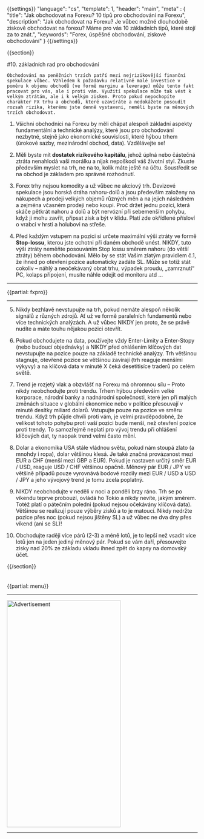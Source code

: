 {{settings}}
  "language": "cs",
  "template": 1,
  "header": "main",
  "meta" : {
    "title": "Jak obchodovat na Forexu? 10 tipů pro obchodování na Forexu",
    "description": "Jak obchodovat na Forexu? Je vůbec možné dlouhodobě ziskově obchodovat na forexu? Máme pro vás 10 základních tipů, které stojí za to znát.",
    "keywords": "Forex, úspěšné obchodování, ziskové obchodování"
  }
{{/settings}}

<div class="row">
<div class="col-md-9" role="main" markdown="1">

{{section}}



#10. základních rad pro obchodování

    Obchodování na peněžních trzích patří mezi nejrizikovější finanční spekulace vůbec. Vzhledem k požadavku relativně malé investice v poměru k objemu obchodů (ve formě marginu a leverage) může tento fakt pracovat pro vás, ale i proti vám. Využití spekulace může tak vést k velkým ztrátám, ale i k velkým ziskem. Proto pokud nepochopíte charakter FX trhu a obchodů, které uzavíráte a nedokážete posoudit rozsah rizika, kterému jste denně vystaveni, neměli byste na měnových trzích obchodovat.


1. Všichni obchodníci na Forexu by měli chápat alespoň základní aspekty fundamentální a technické analýzy, které jsou pro obchodování nezbytné, stejně jako ekonomické souvislosti, které hýbou trhem (úrokové sazby, mezinárodní obchod, data). Vzdělávejte se!

2. Měli byste mít **dostatek rizikového kapitálu**, jehož úplná nebo částečná ztráta nenahlodá vaši morálku a nijak nepoškodí váš životní styl. Zkuste především myslet na trh, ne na to, kolik máte ještě na účtu. Soustředit se na obchod je základem pro správné rozhodnutí.

3. Forex trhy nejsou komodity a už vůbec ne akciový trh. Devizové spekulace jsou horská dráha nahoru-dolů a jsou především založeny na nákupech a prodeji velkých objemů různých měn a na jejich následném a zejména včasném prodeji nebo koupi. Proč držet jednu pozici, která skáče pětkrát nahoru a dolů a být nervózní při sebemenším pohybu, když ji mohu zavřít, připsat zisk a být v klidu. Platí zde okřídlené přísloví o vrabci v hrsti a holubovi na střeše.

4. Před každým vstupem na pozici si určete maximální výši ztráty ve formě **Stop-lossu**, kterou jste ochotni při daném obchodě unést. NIKDY, tuto výši ztráty neměňte posouváním Stop lossu směrem nahoru (do větší ztráty) během obchodování. Mělo by se stát Vašim zlatým pravidlem č.1, že ihned po otevření pozice automaticky zadáte SL. Může se totiž stát cokoliv – náhlý a neočekávaný obrat trhu, výpadek proudu, „zamrznutí“ PC, kolaps připojení, musíte náhle odejít od monitoru atd …
- - -
{{partial: fxpro}}
- - -
5. Nikdy bezhlavě nevstupujte na trh, pokud nemáte alespoň několik signálů z různých zdrojů. Ať už ve formě paralelních fundamentů nebo více technických analýzách. A už vůbec NIKDY jen proto, že se právě nudíte a máte touhu nějakou pozici otevřít.

6. Pokud obchodujete na data, používejte vždy Enter-Limity a Enter-Stopy (nebo budoucí objednávky) a NIKDY před ohlášením klíčových dat nevstupujte na pozice pouze na základě technické analýzy. Trh většinou stagnuje, otevřené pozice se většinou zavírají (trh reaguje menšími výkyvy) a na klíčová data v minutě X čeká desetitisíce traderů po celém světě.

7. Trend je rozjetý vlak a obzvlášť na Forexu má ohromnou sílu – Proto nikdy neobchodujte proti trendu. Trhem hýbou především velké korporace, národní banky a nadnárodní společnosti, které jen při malých změnách situace v globální ekonomice nebo v politice přesouvají v minutě desítky miliard dolarů. Vstupujte pouze na pozice ve směru trendu. Když trh půjde chvíli proti vám, je velmi pravděpodobné, že velikost tohoto pohybu proti vaší pozici bude menší, než otevření pozice proti trendy. To samozřejmě neplatí pro vývoj trendu při ohlášení klíčových dat, ty naopak trend velmi často mění.

8. Dolar a ekonomika USA stále vládnou světu, pokud nám stoupá zlato (a mnohdy i ropa), dolar většinou klesá. Je také značná provázanost mezi EUR a CHF (menší mezi GBP a EUR). Pokud je nastaven určitý směr EUR / USD, reaguje USD / CHF většinou opačně. Měnový pár EUR / JPY ve většině případů pouze vyrovnává bodové rozdíly mezi EUR / USD a USD / JPY a jeho vývojový trend je tomu zcela poplatný.

9. NIKDY neobchodujte v neděli v noci a pondělí brzy ráno. Trh se po víkendu teprve probouzí, ovládá ho Tokio a nikdy nevíte, jakým směrem. Totéž platí o pátečním poledni (pokud nejsou očekávány klíčová data). Většinou se realizují pouze výběry zisků a to je matoucí. Nikdy nedržte pozice přes noc (pokud nejsou jištěny SL) a už vůbec ne dva dny přes víkend (ani se SL)!

10. Obchodujte raději více párů (2-3) a méně lotů, je to lepší než vsadit více lotů jen na jeden jediný měnový pár. Pokud se vám daří, přesouvejte zisky nad 20% ze základu vkladu ihned zpět do kapsy na domovský účet.




{{/section}}

</div>
<div class="col-md-3" markdown="1">
<div class="well" markdown="1" style="margin-top: 2.5em">


{{partial: menu}}

</div>


- - -

<SCRIPT language='JavaScript1.1' SRC="https://ad.doubleclick.net/ddm/adj/N8017.2070109FOREXSROVNAVAC.CZ/B9072665.122768029;sz=300x600;ord={{@timestamp}}?"></SCRIPT><NOSCRIPT><A HREF="https://ad.doubleclick.net/ddm/jump/N8017.2070109FOREXSROVNAVAC.CZ/B9072665.122768029;sz=300x600;ord={{@timestamp}}?"><IMG SRC="https://ad.doubleclick.net/ddm/ad/N8017.2070109FOREXSROVNAVAC.CZ/B9072665.122768029;sz=300x600;ord={{@timestamp}}?" BORDER=0 WIDTH=300 HEIGHT=600 ALT="Advertisement"></A></NOSCRIPT>

- - -
<!--
<a href="http://blog.forexsrovnavac.cz/plus500cz"  target="_blank">
 <img src="http://blog.forexsrovnavac.cz/wp-content/uploads/2014/10/informace.png" width="" height=""/>
</a>
-->

</div>
</div>
